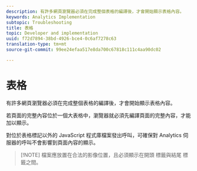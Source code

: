 ```yaml
---
description: 有許多網頁瀏覽器必須在完成整個表格的編譯後，才會開始顯示表格內容。
keywords: Analytics Implementation
subtopic: Troubleshooting
title: 表格
topic: Developer and implementation
uuid: f72d7894-38bd-4926-bce4-0c6af7278c63
translation-type: tm+mt
source-git-commit: 99ee24efaa517e8da700c67818c111c4aa90dc02

---
```



# 表格

有許多網頁瀏覽器必須在完成整個表格的編譯後，才會開始顯示表格內容。

若頁面的完整內容位於一個大表格中，瀏覽器就必須先編譯頁面的完整內容，才能加以顯示。

對位於表格標記以外的 JavaScript 程式庫檔案發出呼叫，可確保對 Analytics 伺服器的呼叫不會影響到頁面內容的顯示。

> [!NOTE] 檔案應放置在合法的影像位置，且必須顯示在開頭 <body> 標籤與結尾 </body> 標籤之間。

